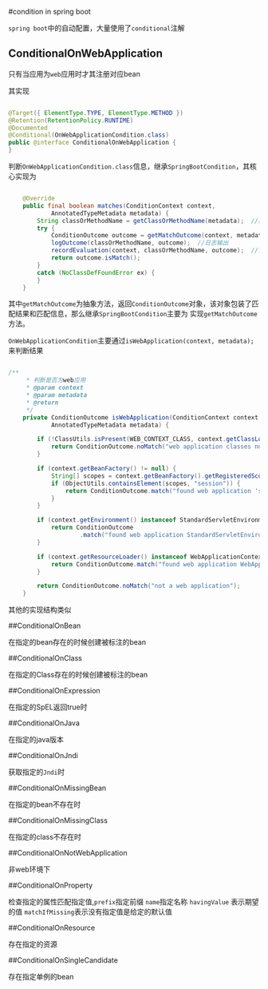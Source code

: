 #condition in spring boot

`spring boot`中的自动配置，大量使用了`conditional`注解



## ConditionalOnWebApplication

只有当应用为`web`应用时才其注册对应bean

其实现

```java

@Target({ ElementType.TYPE, ElementType.METHOD })
@Retention(RetentionPolicy.RUNTIME)
@Documented
@Conditional(OnWebApplicationCondition.class)
public @interface ConditionalOnWebApplication {
}

```

判断`OnWebApplicationCondition.class`信息，继承`SpringBootCondition`，其核心实现为

```java

	@Override
	public final boolean matches(ConditionContext context,
			AnnotatedTypeMetadata metadata) {
		String classOrMethodName = getClassOrMethodName(metadata);  //获取该注解对应的Class或者Method
		try {
			ConditionOutcome outcome = getMatchOutcome(context, metadata);  //子类实现具体的match实现
			logOutcome(classOrMethodName, outcome);  //日志输出
			recordEvaluation(context, classOrMethodName, outcome);  //记录
			return outcome.isMatch();
		}
		catch (NoClassDefFoundError ex) {
		}
	}
```

其中`getMatchOutcome`为抽象方法，返回`ConditionOutcome`对象，该对象包装了匹配结果和匹配信息，那么继承`SpringBootCondition`主要为
实现`getMatchOutcome`方法。


`OnWebApplicationCondition`主要通过`isWebApplication(context, metadata);`来判断结果


```java

/**
	 * 判断是否为web应用
	 * @param context
	 * @param metadata
	 * @return
	 */
	private ConditionOutcome isWebApplication(ConditionContext context,
			AnnotatedTypeMetadata metadata) {

		if (!ClassUtils.isPresent(WEB_CONTEXT_CLASS, context.getClassLoader())) {  //判断指定类是否存在
			return ConditionOutcome.noMatch("web application classes not found");
		}  

		if (context.getBeanFactory() != null) {
			String[] scopes = context.getBeanFactory().getRegisteredScopeNames();  //判断web特有的scope
			if (ObjectUtils.containsElement(scopes, "session")) {
				return ConditionOutcome.match("found web application 'session' scope");
			}
		}

		if (context.getEnvironment() instanceof StandardServletEnvironment) {  //看Environment
			return ConditionOutcome
					.match("found web application StandardServletEnvironment");
		}

		if (context.getResourceLoader() instanceof WebApplicationContext) {  //判断上下文
			return ConditionOutcome.match("found web application WebApplicationContext");
		}

		return ConditionOutcome.noMatch("not a web application");
	}

```

其他的实现结构类似



##ConditionalOnBean

在指定的bean存在的时候创建被标注的bean


##ConditionalOnClass

在指定的Class存在的时候创建被标注的bean


##ConditionalOnExpression

在指定的SpEL返回true时

##ConditionalOnJava

在指定的java版本

##ConditionalOnJndi

获取指定的`Jndi`时

##ConditionalOnMissingBean

在指定的bean不存在时

##ConditionalOnMissingClass

在指定的class不存在时

##ConditionalOnNotWebApplication

非web环境下


##ConditionalOnProperty

检查指定的属性匹配指定值,`prefix`指定前缀 `name`指定名称 `havingValue` 表示期望的值 `matchIfMissing`表示没有指定值是给定的默认值

##ConditionalOnResource

存在指定的资源

##ConditionalOnSingleCandidate

存在指定单例的bean








